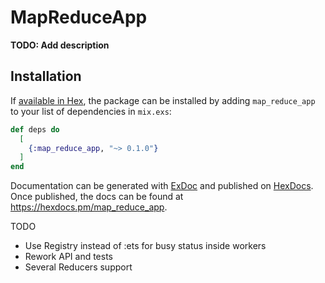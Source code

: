 # MapReduceApp

**TODO: Add description**

## Installation

If [available in Hex](https://hex.pm/docs/publish), the package can be installed
by adding `map_reduce_app` to your list of dependencies in `mix.exs`:

```elixir
def deps do
  [
    {:map_reduce_app, "~> 0.1.0"}
  ]
end
```

Documentation can be generated with [ExDoc](https://github.com/elixir-lang/ex_doc)
and published on [HexDocs](https://hexdocs.pm). Once published, the docs can
be found at <https://hexdocs.pm/map_reduce_app>.


TODO

* Use Registry instead of :ets for busy status inside workers
* Rework API and tests
* Several Reducers support
